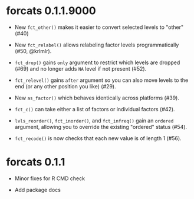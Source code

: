 # forcats 0.1.1.9000

* New `fct_other()` makes it easier to convert selected levels to "other" 
  (#40)

* New `fct_relabel()` allows relabeling factor levels programmatically (#50, @krlmlr).

* `fct_drop()` gains `only` argument to restrict which levels are dropped (#69)
  and no longer adds `NA` level if not present (#52).

* `fct_relevel()` gains `after` argument so you can also move levels
  to the end (or any other position you like) (#29).

* New `as_factor()` which behaves identically across platforms (#39).

* `fct_c()` can take either a list of factors or individual factors (#42).

* `lvls_reorder()`, `fct_inorder()`, and `fct_infreq()` gain an `ordered`
   argument, allowing you to override the existing "ordered" status (#54).

* `fct_recode()` is now checks that each new value is of length 1 (#56).

# forcats 0.1.1

* Minor fixes for R CMD check

* Add package docs
